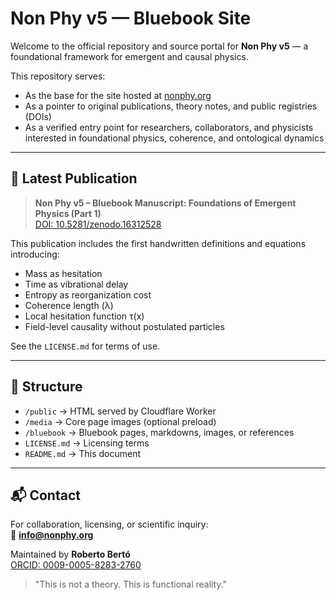 # Non Phy v5 — Bluebook Site

Welcome to the official repository and source portal for **Non Phy v5** — a foundational framework for emergent and causal physics.

This repository serves:
- As the base for the site hosted at [nonphy.org](https://nonphy.org)
- As a pointer to original publications, theory notes, and public registries (DOIs)
- As a verified entry point for researchers, collaborators, and physicists interested in foundational physics, coherence, and ontological dynamics

---

## 🔷 Latest Publication

> **Non Phy v5 – Bluebook Manuscript: Foundations of Emergent Physics (Part 1)**  
> [DOI: 10.5281/zenodo.16312528](https://doi.org/10.5281/zenodo.16312528)

This publication includes the first handwritten definitions and equations introducing:
- Mass as hesitation
- Time as vibrational delay
- Entropy as reorganization cost
- Coherence length (λ)
- Local hesitation function τ(x)
- Field-level causality without postulated particles

See the `LICENSE.md` for terms of use.

---

## 📂 Structure

- `/public` → HTML served by Cloudflare Worker
- `/media` → Core page images (optional preload)
- `/bluebook` → Bluebook pages, markdowns, images, or references
- `LICENSE.md` → Licensing terms
- `README.md` → This document

---

## 📬 Contact
For collaboration, licensing, or scientific inquiry:  
📧 **info@nonphy.org**

Maintained by **Roberto Bertó**  
[ORCID: 0009-0005-8283-2760](https://orcid.org/0009-0005-8283-2760)

> "This is not a theory. This is functional reality."
